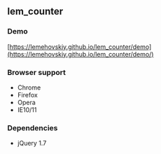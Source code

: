 lem_counter
-------

### Demo

[https://lemehovskiy.github.io/lem_counter/demo](https://lemehovskiy.github.io/lem_counter/demo/)

### Browser support

* Chrome
* Firefox
* Opera
* IE10/11


### Dependencies

* jQuery 1.7